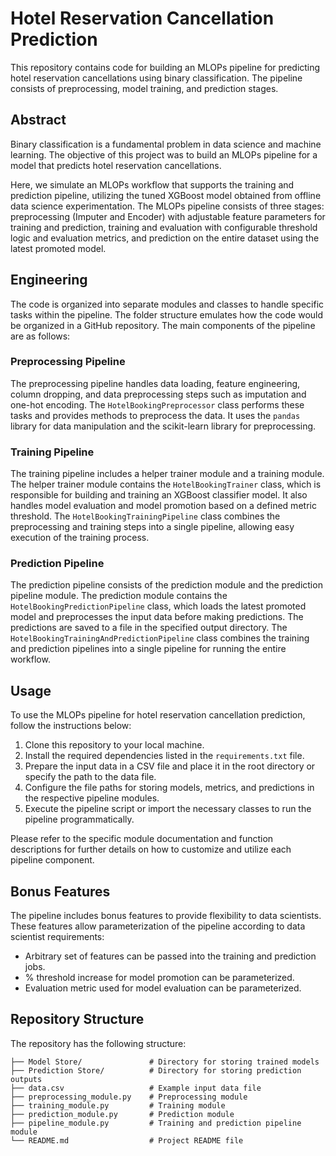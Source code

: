 # Hotel Reservation Cancellation Prediction

This repository contains code for building an MLOPs pipeline for predicting hotel reservation cancellations using binary classification. The pipeline consists of preprocessing, model training, and prediction stages.

## Abstract

Binary classification is a fundamental problem in data science and machine learning. The objective of this project was to build an MLOPs pipeline for a model that predicts hotel reservation cancellations.

Here, we simulate an MLOPs workflow that supports the training and prediction pipeline, utilizing the tuned XGBoost model obtained from offline data science experimentation. The MLOPs pipeline consists of three stages: preprocessing (Imputer and Encoder) with adjustable feature parameters for training and prediction, training and evaluation with configurable threshold logic and evaluation metrics, and prediction on the entire dataset using the latest promoted model.

## Engineering

The code is organized into separate modules and classes to handle specific tasks within the pipeline. The folder structure emulates how the code would be organized in a GitHub repository. The main components of the pipeline are as follows:

### Preprocessing Pipeline

The preprocessing pipeline handles data loading, feature engineering, column dropping, and data preprocessing steps such as imputation and one-hot encoding. The `HotelBookingPreprocessor` class performs these tasks and provides methods to preprocess the data. It uses the `pandas` library for data manipulation and the scikit-learn library for preprocessing.

### Training Pipeline

The training pipeline includes a helper trainer module and a training module. The helper trainer module contains the `HotelBookingTrainer` class, which is responsible for building and training an XGBoost classifier model. It also handles model evaluation and model promotion based on a defined metric threshold. The `HotelBookingTrainingPipeline` class combines the preprocessing and training steps into a single pipeline, allowing easy execution of the training process.

### Prediction Pipeline

The prediction pipeline consists of the prediction module and the prediction pipeline module. The prediction module contains the `HotelBookingPredictionPipeline` class, which loads the latest promoted model and preprocesses the input data before making predictions. The predictions are saved to a file in the specified output directory. The `HotelBookingTrainingAndPredictionPipeline` class combines the training and prediction pipelines into a single pipeline for running the entire workflow.

## Usage

To use the MLOPs pipeline for hotel reservation cancellation prediction, follow the instructions below:

1. Clone this repository to your local machine.
2. Install the required dependencies listed in the `requirements.txt` file.
3. Prepare the input data in a CSV file and place it in the root directory or specify the path to the data file.
4. Configure the file paths for storing models, metrics, and predictions in the respective pipeline modules.
5. Execute the pipeline script or import the necessary classes to run the pipeline programmatically.

Please refer to the specific module documentation and function descriptions for further details on how to customize and utilize each pipeline component.

## Bonus Features

The pipeline includes bonus features to provide flexibility to data scientists. These features allow parameterization of the pipeline according to data scientist requirements:

- Arbitrary set of features can be passed into the training and prediction jobs.
- % threshold increase for model promotion can be parameterized.
- Evaluation metric used for model evaluation can be parameterized.

## Repository Structure

The repository has the following structure:

```
├── Model Store/               # Directory for storing trained models
├── Prediction Store/          # Directory for storing prediction outputs
├── data.csv                   # Example input data file
├── preprocessing_module.py    # Preprocessing module
├── training_module.py         # Training module
├── prediction_module.py       # Prediction module
├── pipeline_module.py         # Training and prediction pipeline module
└── README.md                  # Project README file
```

##